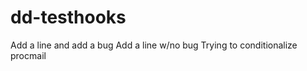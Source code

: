 dd-testhooks
============

Add a line and add a bug
Add a line w/no bug
Trying to conditionalize procmail
